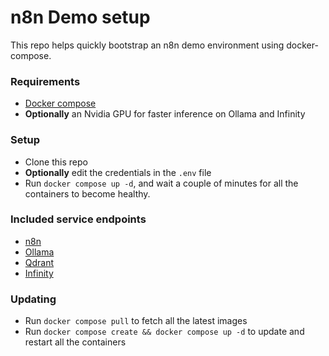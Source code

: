 # n8n Demo setup

This repo helps quickly bootstrap an n8n demo environment using docker-compose.

### Requirements
- [Docker compose](https://docs.docker.com/compose/)
- **Optionally** an Nvidia GPU for faster inference on Ollama and Infinity

### Setup
- Clone this repo
- **Optionally** edit the credentials in the `.env` file
- Run `docker compose up -d`, and wait a couple of minutes for all the containers to become healthy.

### Included service endpoints
- [n8n](http://localhost:5678/)
- [Ollama](http://localhost:11434/)
- [Qdrant](http://localhost:6333/dashboard)
- [Infinity](http://localhost:7997/docs)

### Updating
- Run `docker compose pull` to fetch all the latest images
- Run `docker compose create && docker compose up -d` to update and restart all the containers
